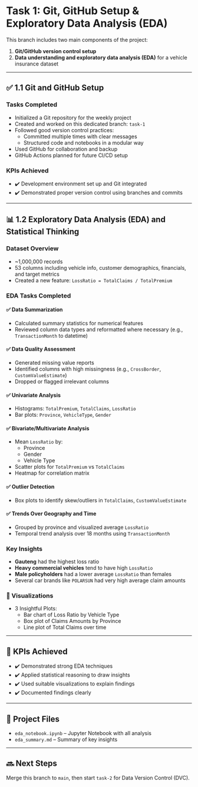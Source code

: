 # Task 1: Git, GitHub Setup & Exploratory Data Analysis (EDA)

This branch includes two main components of the project:

1. **Git/GitHub version control setup**
2. **Data understanding and exploratory data analysis (EDA)** for a vehicle insurance dataset

---

## ✅ 1.1 Git and GitHub Setup

### Tasks Completed

- Initialized a Git repository for the weekly project
- Created and worked on this dedicated branch: `task-1`
- Followed good version control practices:
  - Committed multiple times with clear messages
  - Structured code and notebooks in a modular way
- Used GitHub for collaboration and backup
- GitHub Actions planned for future CI/CD setup

### KPIs Achieved

- ✔️ Development environment set up and Git integrated
- ✔️ Demonstrated proper version control using branches and commits

---

## 📊 1.2 Exploratory Data Analysis (EDA) and Statistical Thinking

### Dataset Overview

- ~1,000,000 records
- 53 columns including vehicle info, customer demographics, financials, and target metrics
- Created a new feature: `LossRatio = TotalClaims / TotalPremium`

### EDA Tasks Completed

#### ✅ Data Summarization
- Calculated summary statistics for numerical features
- Reviewed column data types and reformatted where necessary (e.g., `TransactionMonth` to datetime)

#### ✅ Data Quality Assessment
- Generated missing value reports
- Identified columns with high missingness (e.g., `CrossBorder`, `CustomValueEstimate`)
- Dropped or flagged irrelevant columns

#### ✅ Univariate Analysis
- Histograms: `TotalPremium`, `TotalClaims`, `LossRatio`
- Bar plots: `Province`, `VehicleType`, `Gender`

#### ✅ Bivariate/Multivariate Analysis
- Mean `LossRatio` by:
  - Province
  - Gender
  - Vehicle Type
- Scatter plots for `TotalPremium` vs `TotalClaims`
- Heatmap for correlation matrix

#### ✅ Outlier Detection
- Box plots to identify skew/outliers in `TotalClaims`, `CustomValueEstimate`

#### ✅ Trends Over Geography and Time
- Grouped by province and visualized average `LossRatio`
- Temporal trend analysis over 18 months using `TransactionMonth`

### Key Insights

- **Gauteng** had the highest loss ratio
- **Heavy commercial vehicles** tend to have high `LossRatio`
- **Male policyholders** had a lower average `LossRatio` than females
- Several car brands like `POLARSUN` had very high average claim amounts

### 📸 Visualizations

- 3 Insightful Plots:
  - Bar chart of Loss Ratio by Vehicle Type
  - Box plot of Claims Amounts by Province
  - Line plot of Total Claims over time

---

## 🧠 KPIs Achieved

- ✔️ Demonstrated strong EDA techniques
- ✔️ Applied statistical reasoning to draw insights
- ✔️ Used suitable visualizations to explain findings
- ✔️ Documented findings clearly

---

## 📁 Project Files

- `eda_notebook.ipynb` – Jupyter Notebook with all analysis
- `eda_summary.md` – Summary of key insights

---

## 🔜 Next Steps

Merge this branch to `main`, then start `task-2` for Data Version Control (DVC).
